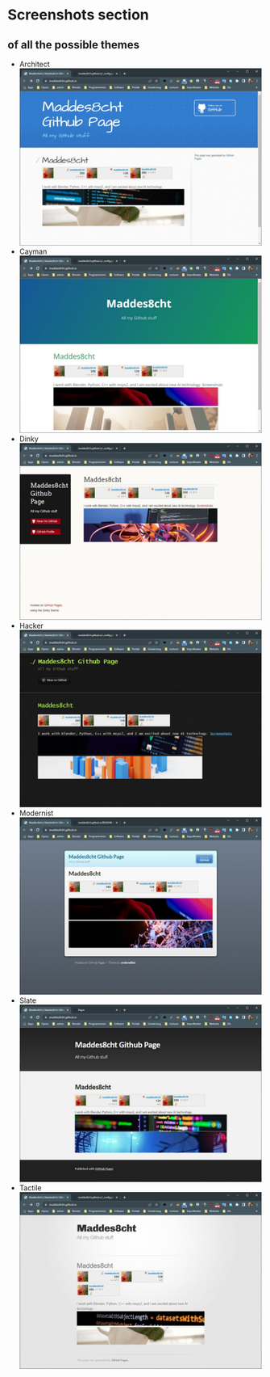 # Screenshots section
## of all the possible themes


* Architect ![Architect](./Screenshots/Architect.jpg)
* Cayman ![Cayman](./Screenshots/Cayman.jpg)
* Dinky ![Dinky](./Screenshots/Dinky.jpg)
* Hacker ![Hacker](./Screenshots/Hacker.jpg)
* Modernist ![Modernist](./Screenshots/Modernist.jpg)
* Slate ![Slate](./Screenshots/Slate.jpg)
* Tactile ![Tactile](./Screenshots/Tactile.jpg)

